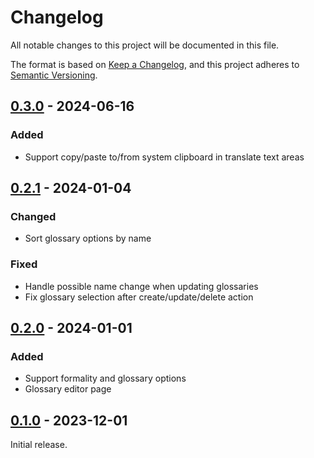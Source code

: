 # Changelog

All notable changes to this project will be documented in this file.

The format is based on [Keep a Changelog](https://keepachangelog.com/en/1.0.0/),
and this project adheres to [Semantic Versioning](https://semver.org/spec/v2.0.0.html).

## [0.3.0] - 2024-06-16

### Added

- Support copy/paste to/from system clipboard in translate text areas

## [0.2.1] - 2024-01-04

### Changed

- Sort glossary options by name

### Fixed

- Handle possible name change when updating glossaries
- Fix glossary selection after create/update/delete action

## [0.2.0] - 2024-01-01

### Added

- Support formality and glossary options
- Glossary editor page

## [0.1.0] - 2023-12-01

Initial release.


<!-- Links -->
[Unreleased]: https://github.com/DeepLcom/deepl-tui/compare/v0.3.0...HEAD
[0.3.0]: https://github.com/DeepLcom/deepl-tui/compare/v0.2.1...v0.3.0
[0.2.1]: https://github.com/DeepLcom/deepl-tui/compare/v0.2.0...0.2.1
[0.2.0]: https://github.com/DeepLcom/deepl-tui/compare/v0.1.0...v0.2.0
[0.1.0]: https://github.com/DeepLcom/deepl-tui/releases/tag/v0.1.0

